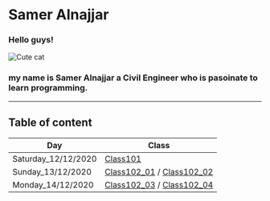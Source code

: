 # Samer Alnajjar
### Hello guys!
![Cute cat](https://ih1.redbubble.net/image.1026203563.1756/mp,840x830,matte,f8f8f8,t-pad,1000x1000,f8f8f8.jpg)




### my name is **Samer Alnajjar** a Civil Engineer who is pasoinate to learn programming.

------------------------------------

## Table of content

| Day                 | Class         |
| -------------       |-------------  |
| Saturday_12/12/2020 | [Class101](https://samer-alnajjar.github.io/reading-notes/Class101)      |
| Sunday_13/12/2020   | [Class102_01](https://samer-alnajjar.github.io/reading-notes/Class102_01) / [Class102_02](https://samer-alnajjar.github.io/reading-notes/Class102_02)|
| Monday_14/12/2020   | [Class102_03](https://samer-alnajjar.github.io/reading-notes/Class102_03_Read) / [Class102_04](https://samer-alnajjar.github.io/reading-notes/Class102_04_Read)|